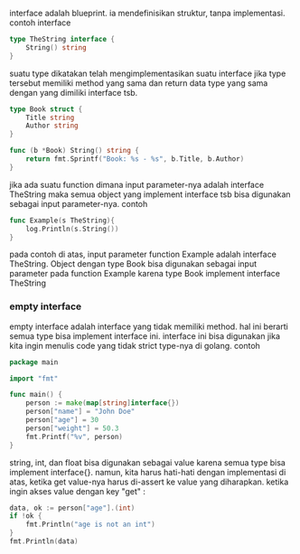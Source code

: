 interface adalah blueprint. ia mendefinisikan struktur, tanpa implementasi. contoh interface 
```go
type TheString interface {
	String() string
}
```

suatu type dikatakan telah mengimplementasikan suatu interface jika type tersebut memiliki method yang sama dan return data type yang sama dengan yang dimiliki interface tsb. 
```go
type Book struct {
	Title string
	Author string
}

func (b *Book) String() string {
	return fmt.Sprintf("Book: %s - %s", b.Title, b.Author)
}
```

jika ada suatu function dimana input parameter-nya adalah interface TheString maka semua object yang implement interface tsb bisa digunakan sebagai input parameter-nya. contoh 
```go
func Example(s TheString){
	log.Println(s.String())
}
```

pada contoh di atas, input parameter function Example adalah interface TheString. Object dengan type Book bisa digunakan sebagai input parameter pada function Example karena type Book implement interface TheString 

### empty interface 

empty interface adalah interface yang tidak memiliki method. hal ini berarti semua type bisa implement interface ini. interface ini bisa digunakan jika kita ingin menulis code yang tidak strict type-nya di golang. contoh 
```go
package main

import "fmt"

func main() {
	person := make(map[string]interface{})
	person["name"] = "John Doe"
	person["age"] = 30
	person["weight"] = 50.3
	fmt.Printf("%v", person)
}

```

string, int, dan float bisa digunakan sebagai value karena semua type bisa implement interface{}. namun, kita harus hati-hati dengan implementasi di atas, ketika get value-nya harus di-assert ke value yang diharapkan. ketika ingin akses value dengan key "get" : 
```go
data, ok := person["age"].(int)
if !ok {
	fmt.Println("age is not an int")
}
fmt.Println(data)
```

